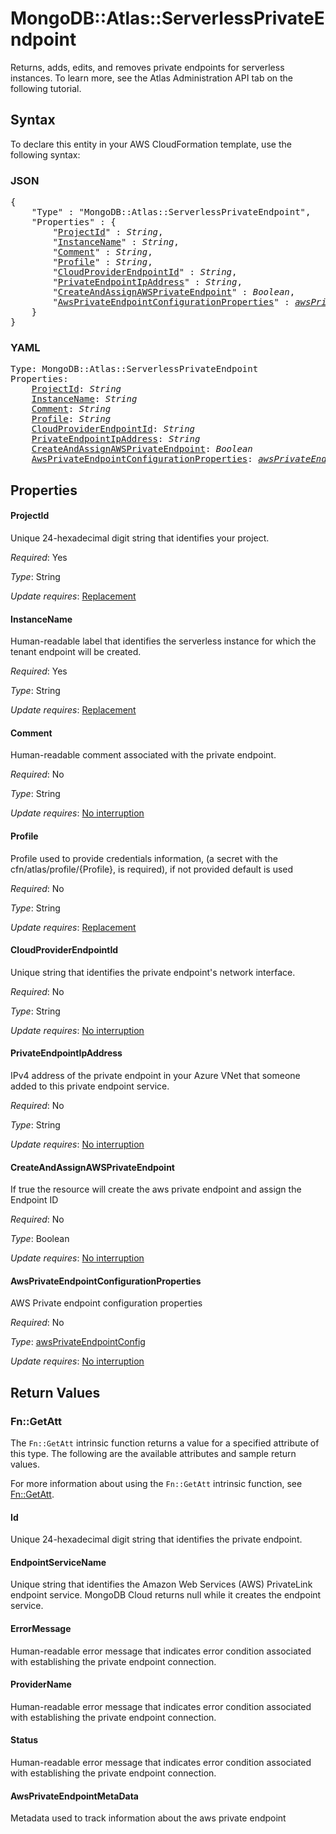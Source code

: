 # MongoDB::Atlas::ServerlessPrivateEndpoint

Returns, adds, edits, and removes private endpoints for serverless instances. To learn more, see the Atlas Administration API tab on the following tutorial.

## Syntax

To declare this entity in your AWS CloudFormation template, use the following syntax:

### JSON

<pre>
{
    "Type" : "MongoDB::Atlas::ServerlessPrivateEndpoint",
    "Properties" : {
        "<a href="#projectid" title="ProjectId">ProjectId</a>" : <i>String</i>,
        "<a href="#instancename" title="InstanceName">InstanceName</a>" : <i>String</i>,
        "<a href="#comment" title="Comment">Comment</a>" : <i>String</i>,
        "<a href="#profile" title="Profile">Profile</a>" : <i>String</i>,
        "<a href="#cloudproviderendpointid" title="CloudProviderEndpointId">CloudProviderEndpointId</a>" : <i>String</i>,
        "<a href="#privateendpointipaddress" title="PrivateEndpointIpAddress">PrivateEndpointIpAddress</a>" : <i>String</i>,
        "<a href="#createandassignawsprivateendpoint" title="CreateAndAssignAWSPrivateEndpoint">CreateAndAssignAWSPrivateEndpoint</a>" : <i>Boolean</i>,
        "<a href="#awsprivateendpointconfigurationproperties" title="AwsPrivateEndpointConfigurationProperties">AwsPrivateEndpointConfigurationProperties</a>" : <i><a href="awsprivateendpointconfig.md">awsPrivateEndpointConfig</a></i>
    }
}
</pre>

### YAML

<pre>
Type: MongoDB::Atlas::ServerlessPrivateEndpoint
Properties:
    <a href="#projectid" title="ProjectId">ProjectId</a>: <i>String</i>
    <a href="#instancename" title="InstanceName">InstanceName</a>: <i>String</i>
    <a href="#comment" title="Comment">Comment</a>: <i>String</i>
    <a href="#profile" title="Profile">Profile</a>: <i>String</i>
    <a href="#cloudproviderendpointid" title="CloudProviderEndpointId">CloudProviderEndpointId</a>: <i>String</i>
    <a href="#privateendpointipaddress" title="PrivateEndpointIpAddress">PrivateEndpointIpAddress</a>: <i>String</i>
    <a href="#createandassignawsprivateendpoint" title="CreateAndAssignAWSPrivateEndpoint">CreateAndAssignAWSPrivateEndpoint</a>: <i>Boolean</i>
    <a href="#awsprivateendpointconfigurationproperties" title="AwsPrivateEndpointConfigurationProperties">AwsPrivateEndpointConfigurationProperties</a>: <i><a href="awsprivateendpointconfig.md">awsPrivateEndpointConfig</a></i>
</pre>

## Properties

#### ProjectId

Unique 24-hexadecimal digit string that identifies your project.

_Required_: Yes

_Type_: String

_Update requires_: [Replacement](https://docs.aws.amazon.com/AWSCloudFormation/latest/UserGuide/using-cfn-updating-stacks-update-behaviors.html#update-replacement)

#### InstanceName

Human-readable label that identifies the serverless instance for which the tenant endpoint will be created.

_Required_: Yes

_Type_: String

_Update requires_: [Replacement](https://docs.aws.amazon.com/AWSCloudFormation/latest/UserGuide/using-cfn-updating-stacks-update-behaviors.html#update-replacement)

#### Comment

Human-readable comment associated with the private endpoint.

_Required_: No

_Type_: String

_Update requires_: [No interruption](https://docs.aws.amazon.com/AWSCloudFormation/latest/UserGuide/using-cfn-updating-stacks-update-behaviors.html#update-no-interrupt)

#### Profile

Profile used to provide credentials information, (a secret with the cfn/atlas/profile/{Profile}, is required), if not provided default is used

_Required_: No

_Type_: String

_Update requires_: [Replacement](https://docs.aws.amazon.com/AWSCloudFormation/latest/UserGuide/using-cfn-updating-stacks-update-behaviors.html#update-replacement)

#### CloudProviderEndpointId

Unique string that identifies the private endpoint's network interface.

_Required_: No

_Type_: String

_Update requires_: [No interruption](https://docs.aws.amazon.com/AWSCloudFormation/latest/UserGuide/using-cfn-updating-stacks-update-behaviors.html#update-no-interrupt)

#### PrivateEndpointIpAddress

IPv4 address of the private endpoint in your Azure VNet that someone added to this private endpoint service.

_Required_: No

_Type_: String

_Update requires_: [No interruption](https://docs.aws.amazon.com/AWSCloudFormation/latest/UserGuide/using-cfn-updating-stacks-update-behaviors.html#update-no-interrupt)

#### CreateAndAssignAWSPrivateEndpoint

If true the resource will create the aws private endpoint and assign the Endpoint ID

_Required_: No

_Type_: Boolean

_Update requires_: [No interruption](https://docs.aws.amazon.com/AWSCloudFormation/latest/UserGuide/using-cfn-updating-stacks-update-behaviors.html#update-no-interrupt)

#### AwsPrivateEndpointConfigurationProperties

AWS Private endpoint configuration properties

_Required_: No

_Type_: <a href="awsprivateendpointconfig.md">awsPrivateEndpointConfig</a>

_Update requires_: [No interruption](https://docs.aws.amazon.com/AWSCloudFormation/latest/UserGuide/using-cfn-updating-stacks-update-behaviors.html#update-no-interrupt)

## Return Values

### Fn::GetAtt

The `Fn::GetAtt` intrinsic function returns a value for a specified attribute of this type. The following are the available attributes and sample return values.

For more information about using the `Fn::GetAtt` intrinsic function, see [Fn::GetAtt](https://docs.aws.amazon.com/AWSCloudFormation/latest/UserGuide/intrinsic-function-reference-getatt.html).

#### Id

Unique 24-hexadecimal digit string that identifies the private endpoint.

#### EndpointServiceName

Unique string that identifies the Amazon Web Services (AWS) PrivateLink endpoint service. MongoDB Cloud returns null while it creates the endpoint service.

#### ErrorMessage

Human-readable error message that indicates error condition associated with establishing the private endpoint connection.

#### ProviderName

Human-readable error message that indicates error condition associated with establishing the private endpoint connection.

#### Status

Human-readable error message that indicates error condition associated with establishing the private endpoint connection.

#### AwsPrivateEndpointMetaData

Metadata used to track information about the aws private endpoint

